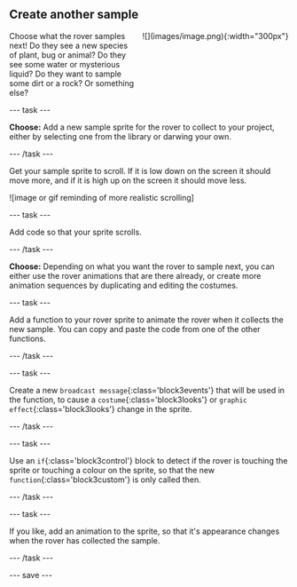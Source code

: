## Create another sample

<div style="display: flex; flex-wrap: wrap">
<div style="flex-basis: 200px; flex-grow: 1; margin-right: 15px;">
Choose what the rover samples next! Do they see a new species of plant, bug or animal? Do they see some water or mysterious liquid? Do they want to sample some dirt or a rock? Or something else?
</div>
<div>
![](images/image.png){:width="300px"}
</div>
</div>

--- task ---

**Choose:** Add a new sample sprite for the rover to collect to your project, either by selecting one from the library or darwing your own.

--- /task ---

Get your sample sprite to scroll. If it is low down on the screen it should move more, and if it is high up on the screen it should move less.

![image or gif reminding of more realistic scrolling]

--- task ---

Add code so that your sprite scrolls. 

--- /task ---

**Choose:** Depending on what you want the rover to sample next, you can either use the rover animations that are there already, or create more animation sequences by duplicating and editing the costumes.

--- task ---

Add a function to your rover sprite to animate the rover when it collects the new sample. You can copy and paste the code from one of the other functions.

--- /task ---

--- task ---

Create a new `broadcast message`{:class='block3events'} that will be used in the function, to cause a `costume`{:class='block3looks'} or `graphic effect`{:class='block3looks'} change in the sprite.

--- /task ---

--- task ---

Use an `if`{:class='block3control'} block to detect if the rover is touching the sprite or touching a colour on the sprite, so that the new `function`{:class='block3custom'} is only called then.

--- /task ---

--- task ---

If you like, add an animation to the sprite, so that it's appearance changes when the rover has collected the sample.

--- /task ---

--- save ---
